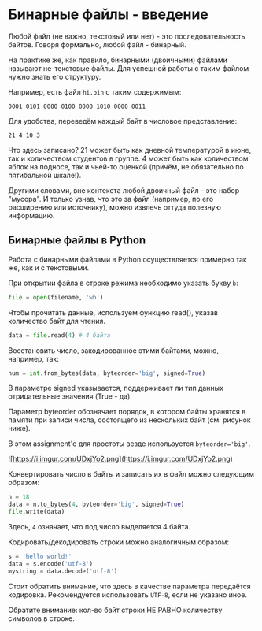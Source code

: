 # Бинарные файлы - введение

Любой файл (не важно, текстовый или нет) - это последовательность байтов. 
Говоря формально, любой файл - бинарный.

На практике же, как правило, бинарными (двоичными) файлами называют не-текстовые файлы.
Для успешной работы с таким файлом нужно знать его структуру.

Например, есть файл `hi.bin` с таким содержимым:
```
0001 0101 0000 0100 0000 1010 0000 0011
```

Для удобства, переведём каждый байт в числовое представление:
```
21 4 10 3 
```

Что здесь записано? 21 может быть как дневной температурой в июне, так и количеством студентов в группе.
4 может быть как количеством яблок на подносе, так и чьей-то оценкой
(причём, не обязательно по пятибальной шкале!).

Другими словами, вне контекста любой двоичный файл - это набор "мусора".
И только узнав, что это за файл (например, по его расширению или источнику),
можно извлечь оттуда полезную информацию.

## Бинарные файлы в Python

Работа с бинарными файлами в Python осуществляется примерно так же, как и с текстовыми.

При открытии файла в строке режима необходимо указать букву `b`:
```python
file = open(filename, 'wb')
```

Чтобы прочитать данные, используем функцию read(), указав количество байт для чтения.

```python
data = file.read(4) # 4 байта
```

Восстановить число, закодированное этими байтами, можно, например, так:
```python
num = int.from_bytes(data, byteorder='big', signed=True)
```

В параметре signed указывается, поддерживает ли тип данных отрицательные значения (True - да).


Параметр byteorder обозначает порядок, в котором байты хранятся в памяти
при записи числа, состоящего из нескольких байт (см. рисунок ниже).

В этом assignment'е для простоты везде используется `byteorder='big'`.

![https://i.imgur.com/UDxjYo2.png](https://i.imgur.com/UDxjYo2.png)

Конвертировать число в байты и записать их в файл можно следующим образом:
```python
n = 18
data = n.to_bytes(4, byteorder='big', signed=True)
file.write(data)
```

Здесь, `4` означает, что под число выделяется 4 байта.

Кодировать/декодировать строки можно аналогичным образом:
```python
s = 'hello world!'
data = s.encode('utf-8')
mystring = data.decode('utf-8')
```

Стоит обратить внимание, что здесь в качестве параметра передаётся кодировка.
Рекомендуется использовать `UTF-8`, если не указано иное.

Обратите внимание: кол-во байт строки НЕ РАВНО количеству символов в строке.
